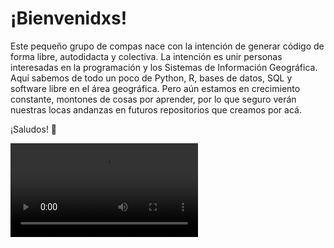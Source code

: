 # ¡Bienvenidxs!

Este pequeño grupo de compas nace con la intención de generar código de forma libre, autodidacta y colectiva. La intención es unir personas interesadas en la programación y los Sistemas de Información Geográfica. Aquí sabemos de todo un poco de Python, R, bases de datos, SQL y software libre en el área geográfica. Pero aún estamos en crecimiento constante, montones de cosas por aprender, por lo que seguro verán nuestras locas andanzas en futuros repositorios que creamos por acá.

¡Saludos! 🙂

![rayshader CR](https://github.com/Tiribi-GeoDevs/.github/blob/main/file32d4623f5730.mp4)
